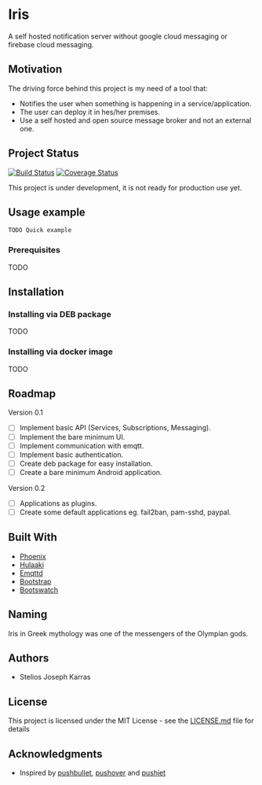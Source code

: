 # Iris

A self hosted notification server without google cloud messaging or firebase cloud messaging.

## Motivation
The driving force behind this project is my need of a tool that:
- Notifies the user when something is happening in a service/application.
- The user can deploy it in hes/her premises.
- Use a self hosted and open source message broker and not an external one.

## Project Status

[![Build Status](https://api.travis-ci.org/JosKar/iris_server.svg?branch=master)](https://travis-ci.org/JosKar/iris_server)
[![Coverage Status](https://coveralls.io/repos/github/JosKar/iris_server/badge.svg?branch=master)](https://coveralls.io/github/JosKar/iris_server?branch=master)

This project is under development, it is not ready for production use yet.

## Usage example

```
TODO Quick example
```

### Prerequisites
  TODO

## Installation

### Installing via DEB package
  TODO

### Installing via docker image
  TODO

## Roadmap

Version 0.1
- [ ] Implement basic API (Services, Subscriptions, Messaging).
- [ ] Implement the bare minimum UI.
- [ ] Implement communication with emqtt.
- [ ] Implement basic authentication.
- [ ] Create deb package for easy installation.
- [ ] Create a bare minimum Android application.

Version 0.2
- [ ] Applications as plugins.
- [ ] Create some default applications eg. fail2ban, pam-sshd, paypal.

## Built With

* [Phoenix](https://github.com/phoenixframework/phoenix)
* [Hulaaki](https://github.com/suvash/hulaaki)
* [Emqttd](https://github.com/emqtt/emqttd)
* [Bootstrap](https://github.com/twbs/bootstrap)
* [Bootswatch](https://github.com/thomaspark/bootswatch)

## Naming
Iris in Greek mythology was one of the messengers of the Olympian gods.

## Authors

* Stelios Joseph Karras

## License

This project is licensed under the MIT License - see the [LICENSE.md](LICENSE) file for details

## Acknowledgments

* Inspired by [pushbullet](pushbullet.com), [pushover](pushover.net) and [pushjet](pushjet.io)
